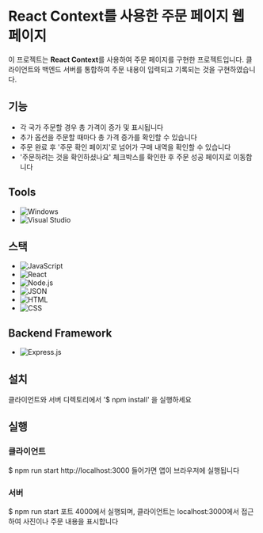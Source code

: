 # React Context를 사용한 주문 페이지 웹 페이지

이 프로젝트는 **React Context**를 사용하여 주문 페이지를 구현한 프로젝트입니다. 클라이언트와 백엔드 서버를 통합하여 주문 내용이 입력되고 기록되는 것을 구현하였습니다.

## 기능

- 각 국가 주문할 경우 총 가격이 증가 및 표시됩니다
- 추가 옵션을 주문할 때마다 총 가격 증가를 확인할 수 있습니다
- 주문 완료 후 '주문 확인 페이지'로 넘어가 구매 내역을 확인할 수 있습니다
- '주문하려는 것을 확인하셨나요' 체크박스를 확인한 후 주문 성공 페이지로 이동합니다

## Tools
- ![Windows](https://custom-icon-badges.demolab.com/badge/Windows-0078D6?logo=windows11&logoColor=white)
- ![Visual Studio](https://custom-icon-badges.demolab.com/badge/Visual%20Studio-5C2D91.svg?&logo=visual-studio&logoColor=white)

## 스택
- ![JavaScript](https://img.shields.io/badge/JavaScript-F7DF1E?logo=javascript&logoColor=000)
- ![React](https://img.shields.io/badge/React-%2320232a.svg?logo=react&logoColor=%2361DAFB)
- ![Node.js](https://img.shields.io/badge/Node.js-6DA55F?logo=node.js&logoColor=white)
- ![JSON](https://img.shields.io/badge/JSON-000?logo=json&logoColor=fff)
- ![HTML](https://img.shields.io/badge/HTML-%23E34F26.svg?logo=html5&logoColor=white)
- ![CSS](https://img.shields.io/badge/CSS-1572B6?logo=css3&logoColor=fff)

## Backend Framework
- ![Express.js](https://img.shields.io/badge/Express.js-%23404d59.svg?logo=express&logoColor=%2361DAFB)

## 설치

클라이언트와 서버 디렉토리에서 '$ npm install' 을 실행하세요

## 실행

### 클라이언트
$ npm run start
http://localhost:3000 들어가면 앱이 브라우저에 실행됩니다

### 서버
$ npm run start
포트 4000에서 실행되며, 클라이언트는 localhost:3000에서 접근하여 사진이나 주문 내용을 표시합니다


